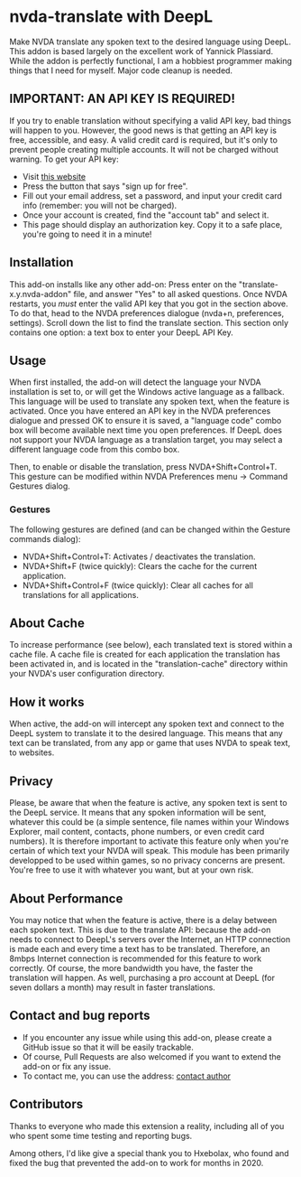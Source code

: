 # nvda-translate with DeepL
Make NVDA translate any spoken text to the desired language using DeepL. This addon is based largely on the excellent work of Yannick Plassiard.  While the addon is perfectly functional, I am a hobbiest programmer making things that I need for myself. Major code cleanup is needed.

## IMPORTANT: AN API KEY IS REQUIRED!

If you try to enable translation without specifying a valid API key, bad things will happen to you.  However, the good news is that getting an API key is free, accessible, and easy. A valid credit card is required, but it's only to prevent people creating multiple accounts. It will not be charged without warning.  To get your API key:

- Visit [this website](https://www.deepl.com/pro?utm_source=github&utm_medium=github-python-readme#developer)
- Press the button that says "sign up for free".
- Fill out your email address, set a password, and input your credit card info (remember: you will not be charged).
- Once your account is created, find the "account tab" and select it.
- This page should display an authorization key. Copy it to a safe place, you're going to need it in a minute!

## Installation

This add-on installs like any other add-on: Press enter on the "translate-x.y.nvda-addon" file, and answer "Yes" to all asked questions.  Once NVDA restarts, you *must* enter the valid API key that you got in the section above. To do that, head to the NVDA preferences dialogue (nvda+n, preferences, settings). Scroll down the list to find the translate section.  This section only contains one option: a text box to enter your DeepL API Key.

## Usage
When first installed, the add-on will detect the language your NVDA installation is set to, or will get the Windows active language as a fallback. This language will be used to translate any spoken text, when the feature is activated. Once you have entered an API key in the NVDA preferences dialogue and pressed OK to ensure it is saved, a "language code" combo box will become available next time you open preferences.  If DeepL does not support your NVDA language as a translation target, you may select a different language code from this combo box.

Then, to enable or disable the translation, press NVDA+Shift+Control+T. This gesture can be modified within NVDA Preferences menu -> Command Gestures dialog.

### Gestures
The following gestures are defined (and can be changed within the Gesture commands dialog):
- NVDA+Shift+Control+T: Activates / deactivates the translation.
- NVDA+Shift+F (twice quickly): Clears the cache for the current application.
- NVDA+Shift+Control+F (twice quickly): Clear all caches for all translations for all applications.

## About Cache
To increase performance (see below), each translated text is stored within a cache file. A cache file is created for each application the translation has been activated in, and is located in the "translation-cache" directory within your NVDA's user configuration directory.

## How it works

When active, the add-on will intercept any spoken text and connect to the DeepL system to translate it to the desired language. This means that any text can be translated, from any app or game that uses NVDA to speak text, to websites.

## Privacy

Please, be aware that when the feature is active, any spoken text is sent to the DeepL service. It means that any spoken information will be sent, whatever this could be (a simple sentence, file names within your Windows Explorer, mail content, contacts, phone numbers, or even credit card numbers). It is therefore important to activate this feature only when you're certain of which text your NVDA will speak. This module has been primarily developped to be used within games, so no privacy concerns are present. You're free to use it with whatever you want, but at your own risk.

## About Performance
You may notice that when the feature is active, there is a delay between each spoken text. This is due to the translate API: because the add-on needs to connect to DeepL's servers over the Internet, an HTTP connection is made each and every time a text has to be translated. Therefore, an 8mbps Internet connection is recommended for this feature to work correctly.
Of course, the more bandwidth you have, the faster the translation will happen.  As well, purchasing a pro account at DeepL (for seven dollars a month) may result in faster translations.

## Contact and bug reports
- If you encounter any issue while using this add-on, please create a GitHub issue so that it will be easily trackable.
- Of course, Pull Requests are also welcomed if you want to extend the add-on or fix any issue.
- To contact me, you can use the address: [contact author](mailto:samuel@interfree.ca)


## Contributors
Thanks to everyone who made this extension a reality, including all of you who spent some time testing and reporting bugs.

Among others, I'd like give a special thank you to Hxebolax, who found and fixed the bug that prevented the add-on to work for months in 2020.
